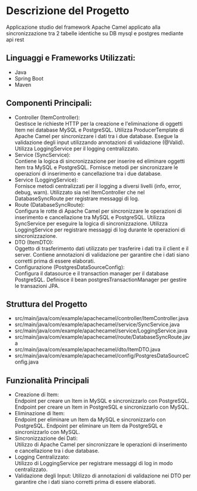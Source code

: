 # Descrizione del Progetto
Applicazione studio del framework Apache Camel applicato alla sincronizzazione tra 2 tabelle identiche su DB mysql e postgres mediante api rest
## Linguaggi e Frameworks Utilizzati:  
- Java
- Spring Boot
- Maven
## Componenti Principali:  
- Controller (ItemController):  
Gestisce le richieste HTTP per la creazione e l'eliminazione di oggetti Item nei database MySQL e PostgreSQL.
Utilizza ProducerTemplate di Apache Camel per sincronizzare i dati tra i due database.
Esegue la validazione degli input utilizzando annotazioni di validazione (@Valid).
Utilizza LoggingService per il logging centralizzato.
- Service (SyncService):  
Contiene la logica di sincronizzazione per inserire ed eliminare oggetti Item tra MySQL e PostgreSQL.
Fornisce metodi per sincronizzare le operazioni di inserimento e cancellazione tra i due database.
- Service (LoggingService):  
Fornisce metodi centralizzati per il logging a diversi livelli (info, error, debug, warn).
Utilizzato sia nel ItemController che nel DatabaseSyncRoute per registrare messaggi di log.
- Route (DatabaseSyncRoute):  
Configura le rotte di Apache Camel per sincronizzare le operazioni di inserimento e cancellazione tra MySQL e PostgreSQL.
Utilizza SyncService per eseguire la logica di sincronizzazione.
Utilizza LoggingService per registrare messaggi di log durante le operazioni di sincronizzazione.
- DTO (ItemDTO):  
Oggetto di trasferimento dati utilizzato per trasferire i dati tra il client e il server.
Contiene annotazioni di validazione per garantire che i dati siano corretti prima di essere elaborati.
- Configurazione (PostgresDataSourceConfig):  
Configura il datasource e il transaction manager per il database PostgreSQL.
Definisce il bean postgresTransactionManager per gestire le transazioni JPA.
## Struttura del Progetto
- src/main/java/com/example/apachecamel/controller/ItemController.java
- src/main/java/com/example/apachecamel/service/SyncService.java
- src/main/java/com/example/apachecamel/service/LoggingService.java
- src/main/java/com/example/apachecamel/route/DatabaseSyncRoute.java
- src/main/java/com/example/apachecamel/dto/ItemDTO.java
- src/main/java/com/example/apachecamel/config/PostgresDataSourceConfig.java
## Funzionalità Principali
- Creazione di Item:  
Endpoint per creare un Item in MySQL e sincronizzarlo con PostgreSQL.
Endpoint per creare un Item in PostgreSQL e sincronizzarlo con MySQL.
- Eliminazione di Item:  
Endpoint per eliminare un Item da MySQL e sincronizzarlo con PostgreSQL.
Endpoint per eliminare un Item da PostgreSQL e sincronizzarlo con MySQL.
- Sincronizzazione dei Dati:  
Utilizzo di Apache Camel per sincronizzare le operazioni di inserimento e cancellazione tra i due database.
- Logging Centralizzato:  
Utilizzo di LoggingService per registrare messaggi di log in modo centralizzato.
- Validazione degli Input:
Utilizzo di annotazioni di validazione nei DTO per garantire che i dati siano corretti prima di essere elaborati.
